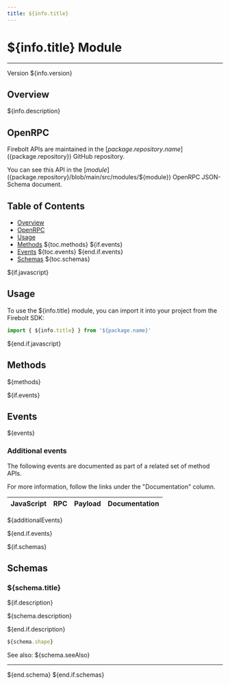 ```yaml
---
title: ${info.title}
---
```


# ${info.title} Module
---
Version ${info.version}

## Overview
 ${info.description}

## OpenRPC
Firebolt APIs are maintained in the [${package.repository.name}](${package.repository}) GitHub repository.

You can see this API in the [${module}](${package.repository}/blob/main/src/modules/${module}) OpenRPC JSON-Schema document. 

## Table of Contents
 - [Overview](#overview)
 - [OpenRPC](#openrpc)
 - [Usage](#usage)
 - [Methods](#methods)
${toc.methods}
${if.events}
 - [Events](#events)
${toc.events}
${end.if.events}
 - [Schemas](#schemas)
${toc.schemas}

<span></span>

${if.javascript}
## Usage
To use the ${info.title} module, you can import it into your project from the Firebolt SDK:

```javascript
import { ${info.title} } from '${package.name}'
```
${end.if.javascript}


## Methods
${methods}

${if.events}

## Events

${events}

### Additional events
The following events are documented as part of a related set of method APIs.

For more information, follow the links under the "Documentation" column.

| JavaScript | RPC | Payload | Documentation |
|-------|---------|----------|-------------|
${additionalEvents}

${end.if.events}

${if.schemas}

## Schemas

### ${schema.title}

${if.description}

${schema.description}

${end.if.description}
```typescript
${schema.shape}
```

See also: ${schema.seeAlso}

---
${end.schema}
${end.if.schemas}
